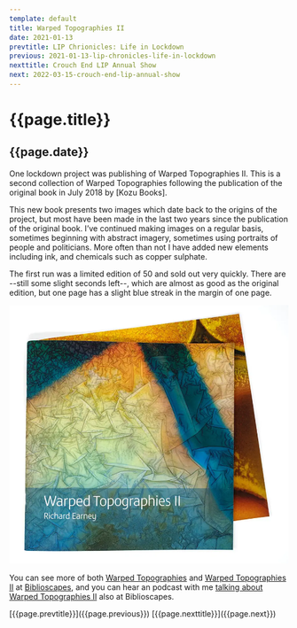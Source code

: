 ```yaml
---
template: default
title: Warped Topographies II
date: 2021-01-13
prevtitle: LIP Chrionicles: Life in Lockdown
previous: 2021-01-13-lip-chronicles-life-in-lockdown
nexttitle: Crouch End LIP Annual Show
next: 2022-03-15-crouch-end-lip-annual-show
---
```


# {{page.title}}

## {{page.date}}

One lockdown project was publishing of Warped Topographies II. This is a second collection of Warped Topographies following the publication of the original book in July 2018 by [Kozu Books].

This new book presents two images which date back to the origins of the project, but most have been made in the last two years since the publication of the original book. I’ve continued making images on a regular basis, sometimes beginning with abstract imagery, sometimes using portraits of people and politicians. More often than not I have added new elements including ink, and chemicals such as copper sulphate.

The first run was a limited edition of 50 and sold out very quickly. There are --still some slight seconds left--, which are almost as good as the original edition, but one page has a slight blue streak in the margin of one page.

![Warped Topographies II](../books/warped-topographies-ii-02.webp "Warped Topographies II")

You can see more of both [Warped Topographies](https://biblioscapes.com/library/warped-topographies) and [Warped Topographies II](https://biblioscapes.com/library/warped-topographies-ii) at [Biblioscapes](https://biblioscapes.com/), and you can hear an podcast with me [talking about Warped Topographies II](https://biblioscapes.com/in-discussion/richard-earney) also at Biblioscapes.

<div class="blognav">
	<span class="blognav-left">
		[{{page.prevtitle}}]({{page.previous}})
	</span>
	<span class="blognav-right">
		[{{page.nexttitle}}]({{page.next}})
	</span>
</div>